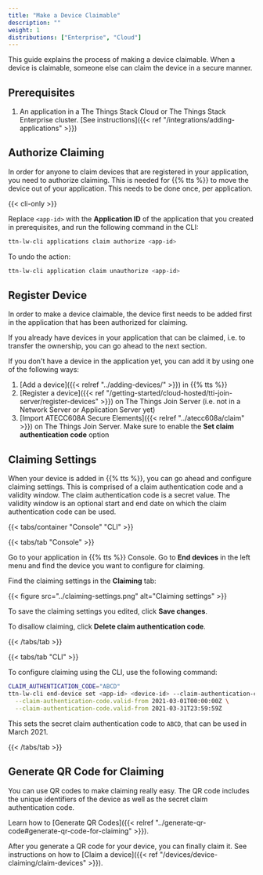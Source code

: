 ```yaml
---
title: "Make a Device Claimable"
description: ""
weight: 1
distributions: ["Enterprise", "Cloud"]
--- 
```


This guide explains the process of making a device claimable. When a device is claimable, someone else can claim the device in a secure manner.

<!--more-->

## Prerequisites

1. An application in a The Things Stack Cloud or The Things Stack Enterprise cluster. [See instructions]({{< ref "/integrations/adding-applications" >}})

## Authorize Claiming

In order for anyone to claim devices that are registered in your application, you need to authorize claiming. This is needed for {{% tts %}} to move the device out of your application. This needs to be done once, per application.

{{< cli-only >}}

Replace `<app-id>` with the **Application ID** of the application that you created in prerequisites, and run the following command in the CLI:

```bash
ttn-lw-cli applications claim authorize <app-id>
```

To undo the action:

```bash
ttn-lw-cli application claim unauthorize <app-id>
```

## Register Device

In order to make a device claimable, the device first needs to be added first in the application that has been authorized for claiming.

If you already have devices in your application that can be claimed, i.e. to transfer the ownership, you can go ahead to the next section.

If you don't have a device in the application yet, you can add it by using one of the following ways:

1. [Add a device]({{< relref "../adding-devices/" >}}) in {{% tts %}}
2. [Register a device]({{< ref "/getting-started/cloud-hosted/tti-join-server/register-devices" >}}) on The Things Join Server (i.e. not in a Network Server or Application Server yet)
3. [Import ATECC608A Secure Elements]({{< relref "../atecc608a/claim" >}}) on The Things Join Server. Make sure to enable the **Set claim authentication code** option

## Claiming Settings

When your device is added in {{% tts %}}, you can go ahead and configure claiming settings. This is comprised of a claim authentication code and a validity window. The claim authentication code is a secret value. The validity window is an optional start and end date on which the claim authentication code can be used.

{{< tabs/container "Console" "CLI" >}}

{{< tabs/tab "Console" >}}

Go to your application in {{% tts %}} Console. Go to **End devices** in the left menu and find the device you want to configure for claiming.

Find the claiming settings in the **Claiming** tab:

{{< figure src="../claiming-settings.png" alt="Claiming settings" >}}

To save the claiming settings you edited, click **Save changes**.

To disallow claiming, click **Delete claim authentication code**.

{{< /tabs/tab >}}

{{< tabs/tab "CLI" >}}

To configure claiming using the CLI, use the following command:

```bash
CLAIM_AUTHENTICATION_CODE="ABCD"
ttn-lw-cli end-device set <app-id> <device-id> --claim-authentication-code.value $CLAIM_AUTHENTICATION_CODE \
  --claim-authentication-code.valid-from 2021-03-01T00:00:00Z \
  --claim-authentication-code.valid-from 2021-03-31T23:59:59Z
```

This sets the secret claim authentication code to `ABCD`, that can be used in March 2021.

{{< /tabs/tab >}}

## Generate QR Code for Claiming

You can use QR codes to make claiming really easy. The QR code includes the unique identifiers of the device as well as the secret claim authentication code.

Learn how to [Generate QR Codes]({{< relref "../generate-qr-code#generate-qr-code-for-claiming" >}}).

After you generate a QR code for your device, you can finally claim it. See instructions on how to [Claim a device]({{< ref "/devices/device-claiming/claim-devices" >}}).
